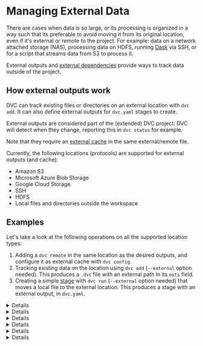 # Managing External Data

There are cases when data is so large, or its processing is organized in a way
such that its preferable to avoid moving it from its original location, even if
it's external or remote to the project. For example: data on a network attached
storage (NAS), processing data on HDFS, running [Dask](https://dask.org/) via
SSH, or for a script that streams data from S3 to process it.

External <abbr>outputs</abbr> and
[external dependencies](/doc/user-guide/external-dependencies) provide ways to
track data outside of the <abbr>project</abbr>.

## How external outputs work

DVC can track existing files or directories on an external location with
`dvc add`. It can also define external outputs for `dvc.yaml` stages to create.

External outputs are considered part of the (extended) DVC project: DVC will
detect when they change, reporting this in `dvc status` for example.

Note that they require an
[external cache](/doc/use-cases/shared-development-server#configure-the-external-shared-cache)
in the same external/remote file.

Currently, the following locations (protocols) are supported for external
outputs (and cache):

- Amazon S3
- Microsoft Azure Blob Storage
- Google Cloud Storage
- SSH
- HDFS
- Local files and directories outside the <abbr>workspace</abbr>

## Examples

Let's take a look at the following operations on all the supported location
types:

1. Adding a `dvc remote` in the same location as the desired outputs, and
   configure it as external <abbr>cache</abbr> with `dvc config`.
2. Tracking existing data on the location using `dvc add` (`--external` option
   needed). This produces a `.dvc` file with an external path in its `outs`
   field.
3. Creating a simple [stage](/doc/command-reference/run) with `dvc run`
   (`--external` option needed) that moves a local file to the external
   location. This produces a stage with an external output, in `dvc.yaml`.

<details>

### Click for Amazon S3

```dvc
$ dvc remote add s3cache s3://mybucket/cache
$ dvc config cache.s3 s3cache

$ dvc add --external s3://mybucket/existing-data

$ dvc run -d data.txt \
          --external \
          -o s3://mybucket/data.txt \
          aws s3 cp data.txt s3://mybucket/data.txt
```

</details>

<details>

### Click for Microsoft Azure Blob Storage

```dvc
$ dvc remote add azurecache azure://mycontainer/cache
$ dvc config cache.azure azurecache

$ dvc add --external azure://mycontainer/existing-data

$ dvc run -d data.txt \
          --external \
          -o azure://mycontainer/data.txt \
          az storage blob upload -f data.txt -c mycontainer -n data.txt
```

</details>

<details>

### Click for Google Cloud Storage

```dvc
$ dvc remote add gscache gs://mybucket/cache
$ dvc config cache.gs gscache

$ dvc add --external gs://mybucket/existing-data

$ dvc run -d data.txt \
          --external \
          -o gs://mybucket/data.txt \
          gsutil cp data.txt gs://mybucket/data.txt
```

</details>

<details>

### Click for SSH

```dvc
$ dvc remote add sshcache ssh://user@example.com/cache
$ dvc config cache.ssh sshcache

$ dvc add --external ssh://user@example.com/existing-data

$ dvc run -d data.txt \
          --external \
          -o ssh://user@example.com/data.txt \
          scp data.txt user@example.com:/data.txt
```

> Please note that to use password authentication, it's necessary to set the
> `password` or `ask_password` SSH remote options first (see
> `dvc remote modify`), and use a special `remote://` URL in step 2:
> `dvc add --external remote://sshcache/existing-data`.

⚠️ DVC requires both SSH and SFTP access to work with remote SSH locations.
Please check that you are able to connect both ways with tools like `ssh` and
`sftp` (GNU/Linux).

> Note that your server's SFTP root might differ from its physical root (`/`).

</details>

<details>

### Click for HDFS

```dvc
$ dvc remote add hdfscache hdfs://user@example.com/cache
$ dvc config cache.hdfs hdfscache

$ dvc add --external hdfs://user@example.com/existing-data

$ dvc run -d data.txt \
          --external \
          -o hdfs://user@example.com/data.txt \
          hdfs fs -copyFromLocal \
                  data.txt \
                  hdfs://user@example.com/data.txt
```

Note that as long as there is a `hdfs://...` URL for your data, DVC can handle
it. So systems like Hadoop, Hive, and HBase are supported!

</details>

<details>

### Click for local file system paths

The default <abbr>cache</abbr> is in `.dvc/cache`, so there is no need to set a
custom cache location for local paths outside of your project.

> Except for external data on different storage devices or partitions mounted on
> the same file system (e.g. `/mnt/raid/data`). In that case please setup an
> external cache in that same drive to enable
> [file links](/doc/user-guide/large-dataset-optimization#file-link-types-for-the-dvc-cache)
> and avoid copying data.

```dvc
$ dvc add --external /home/shared/existing-data

$ dvc run -d data.txt \
          --external \
          -o /home/shared/data.txt \
          cp data.txt /home/shared/data.txt
```

</details>
